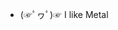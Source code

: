 - (☞ﾟヮﾟ)☞ I like Metal

<!---
cyan-science/cyan-science is a ✨ special ✨ repository because its `README.md` (this file) appears on your GitHub profile.
You can click the Preview link to take a look at your changes.
--->
